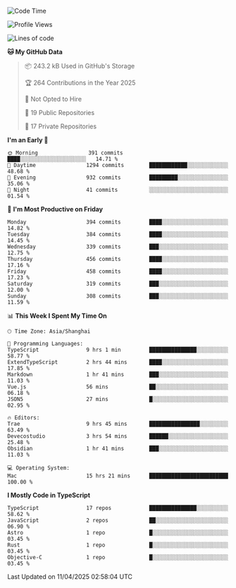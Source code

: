 <!--START_SECTION:waka-->
![Code Time](http://img.shields.io/badge/Code%20Time-3%2C318%20hrs%2045%20mins-blue)

![Profile Views](http://img.shields.io/badge/Profile%20Views-0-blue)

![Lines of code](https://img.shields.io/badge/From%20Hello%20World%20I%27ve%20Written-3.0%20million%20lines%20of%20code-blue)

**🐱 My GitHub Data** 

> 📦 243.2 kB Used in GitHub's Storage 
 > 
> 🏆 264 Contributions in the Year 2025
 > 
> 🚫 Not Opted to Hire
 > 
> 📜 19 Public Repositories 
 > 
> 🔑 17 Private Repositories 
 > 
**I'm an Early 🐤** 

```text
🌞 Morning                391 commits         ████░░░░░░░░░░░░░░░░░░░░░   14.71 % 
🌆 Daytime                1294 commits        ████████████░░░░░░░░░░░░░   48.68 % 
🌃 Evening                932 commits         █████████░░░░░░░░░░░░░░░░   35.06 % 
🌙 Night                  41 commits          ░░░░░░░░░░░░░░░░░░░░░░░░░   01.54 % 
```
📅 **I'm Most Productive on Friday** 

```text
Monday                   394 commits         ████░░░░░░░░░░░░░░░░░░░░░   14.82 % 
Tuesday                  384 commits         ████░░░░░░░░░░░░░░░░░░░░░   14.45 % 
Wednesday                339 commits         ███░░░░░░░░░░░░░░░░░░░░░░   12.75 % 
Thursday                 456 commits         ████░░░░░░░░░░░░░░░░░░░░░   17.16 % 
Friday                   458 commits         ████░░░░░░░░░░░░░░░░░░░░░   17.23 % 
Saturday                 319 commits         ███░░░░░░░░░░░░░░░░░░░░░░   12.00 % 
Sunday                   308 commits         ███░░░░░░░░░░░░░░░░░░░░░░   11.59 % 
```


📊 **This Week I Spent My Time On** 

```text
🕑︎ Time Zone: Asia/Shanghai

💬 Programming Languages: 
TypeScript               9 hrs 1 min         ███████████████░░░░░░░░░░   58.77 % 
ExtendTypeScript         2 hrs 44 mins       ████░░░░░░░░░░░░░░░░░░░░░   17.85 % 
Markdown                 1 hr 41 mins        ███░░░░░░░░░░░░░░░░░░░░░░   11.03 % 
Vue.js                   56 mins             ██░░░░░░░░░░░░░░░░░░░░░░░   06.18 % 
JSON5                    27 mins             █░░░░░░░░░░░░░░░░░░░░░░░░   02.95 % 

🔥 Editors: 
Trae                     9 hrs 45 mins       ████████████████░░░░░░░░░   63.49 % 
Devecostudio             3 hrs 54 mins       ██████░░░░░░░░░░░░░░░░░░░   25.48 % 
Obsidian                 1 hr 41 mins        ███░░░░░░░░░░░░░░░░░░░░░░   11.03 % 

💻 Operating System: 
Mac                      15 hrs 21 mins      █████████████████████████   100.00 % 
```

**I Mostly Code in TypeScript** 

```text
TypeScript               17 repos            ███████████████░░░░░░░░░░   58.62 % 
JavaScript               2 repos             ██░░░░░░░░░░░░░░░░░░░░░░░   06.90 % 
Astro                    1 repo              █░░░░░░░░░░░░░░░░░░░░░░░░   03.45 % 
Rust                     1 repo              █░░░░░░░░░░░░░░░░░░░░░░░░   03.45 % 
Objective-C              1 repo              █░░░░░░░░░░░░░░░░░░░░░░░░   03.45 % 
```




 Last Updated on 11/04/2025 02:58:04 UTC
<!--END_SECTION:waka-->